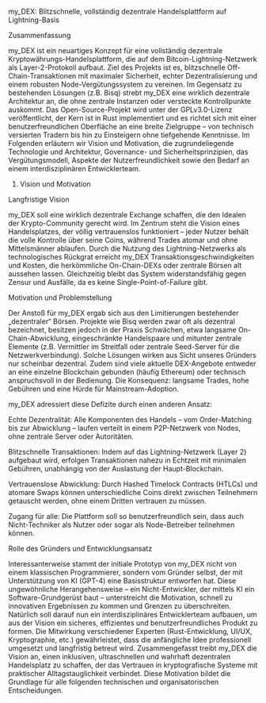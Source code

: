 my_DEX: Blitzschnelle, vollständig dezentrale Handelsplattform auf Lightning-Basis

Zusammenfassung

my_DEX ist ein neuartiges Konzept für eine vollständig dezentrale Kryptowährungs-Handelsplattform, die auf dem Bitcoin-Lightning-Netzwerk als Layer-2-Protokoll aufbaut. Ziel des Projekts ist es, blitzschnelle Off-Chain-Transaktionen mit maximaler Sicherheit, echter Dezentralisierung und einem robusten Node-Vergütungssystem zu vereinen. Im Gegensatz zu bestehenden Lösungen (z.B. Bisq) strebt my_DEX eine wirklich dezentrale Architektur an, die ohne zentrale Instanzen oder versteckte Kontrollpunkte auskommt. Das Open-Source-Projekt wird unter der GPLv3.0-Lizenz veröffentlicht, der Kern ist in Rust implementiert und es richtet sich mit einer benutzerfreundlichen Oberfläche an eine breite Zielgruppe – von technisch versierten Tradern bis hin zu Einsteigern ohne tiefgehende Kenntnisse. Im Folgenden erläutern wir Vision und Motivation, die zugrundeliegende Technologie und Architektur, Governance- und Sicherheitsprinzipien, das Vergütungsmodell, Aspekte der Nutzerfreundlichkeit sowie den Bedarf an einem interdisziplinären Entwicklerteam.

1. Vision und Motivation

Langfristige Vision

my_DEX soll eine wirklich dezentrale Exchange schaffen, die den Idealen der Krypto-Community gerecht wird. Im Zentrum steht die Vision eines Handelsplatzes, der völlig vertrauenslos funktioniert – jeder Nutzer behält die volle Kontrolle über seine Coins, während Trades atomar und ohne Mittelsmänner ablaufen. Durch die Nutzung des Lightning-Netzwerks als technologisches Rückgrat erreicht my_DEX Transaktionsgeschwindigkeiten und Kosten, die herkömmliche On-Chain-DEXs oder zentrale Börsen alt aussehen lassen. Gleichzeitig bleibt das System widerstandsfähig gegen Zensur und Ausfälle, da es keine Single-Point-of-Failure gibt.

Motivation und Problemstellung

Der Anstoß für my_DEX ergab sich aus den Limitierungen bestehender „dezentraler“ Börsen. Projekte wie Bisq werden zwar oft als dezentral bezeichnet, besitzen jedoch in der Praxis Schwächen, etwa langsame On-Chain-Abwicklung, eingeschränkte Handelspaare und mitunter zentrale Elemente (z.B. Vermittler im Streitfall oder zentrale Seed-Server für die Netzwerkverbindung). Solche Lösungen wirken aus Sicht unseres Gründers nur scheinbar dezentral. Zudem sind viele aktuelle DEX-Angebote entweder an eine einzelne Blockchain gebunden (häufig Ethereum) oder technisch anspruchsvoll in der Bedienung. Die Konsequenz: langsame Trades, hohe Gebühren und eine Hürde für Mainstream-Adoption​.

my_DEX adressiert diese Defizite durch einen anderen Ansatz:

Echte Dezentralität: Alle Komponenten des Handels – vom Order-Matching bis zur Abwicklung – laufen verteilt in einem P2P-Netzwerk von Nodes, ohne zentrale Server oder Autoritäten.

Blitzschnelle Transaktionen: Indem auf das Lightning-Netzwerk (Layer 2) aufgebaut wird, erfolgen Transaktionen nahezu in Echtzeit mit minimalen Gebühren, unabhängig von der Auslastung der Haupt-Blockchain​.

Vertrauenslose Abwicklung: Durch Hashed Timelock Contracts (HTLCs) und atomare Swaps können unterschiedliche Coins direkt zwischen Teilnehmern getauscht werden, ohne einem Dritten vertrauen zu müssen.

Zugang für alle: Die Plattform soll so benutzerfreundlich sein, dass auch Nicht-Techniker als Nutzer oder sogar als Node-Betreiber teilnehmen können.

Rolle des Gründers und Entwicklungsansatz

Interessanterweise stammt der initiale Prototyp von my_DEX nicht von einem klassischen Programmierer, sondern vom Gründer selbst, der mit Unterstützung von KI (GPT-4) eine Basisstruktur entworfen hat. Diese ungewöhnliche Herangehensweise – ein Nicht-Entwickler, der mittels KI ein Software-Grundgerüst baut – unterstreicht die Motivation, schnell zu innovativen Ergebnissen zu kommen und Grenzen zu überschreiten. Natürlich soll darauf nun ein interdisziplinäres Entwicklerteam aufbauen, um aus der Vision ein sicheres, effizientes und benutzerfreundliches Produkt zu formen. Die Mitwirkung verschiedener Experten (Rust-Entwicklung, UI/UX, Kryptographie, etc.) gewährleistet, dass die anfängliche Idee professionell umgesetzt und langfristig betreut wird. Zusammengefasst treibt my_DEX die Vision an, einen inklusiven, ultraschnellen und wahrhaft dezentralen Handelsplatz zu schaffen, der das Vertrauen in kryptografische Systeme mit praktischer Alltagstauglichkeit verbindet. Diese Motivation bildet die Grundlage für alle folgenden technischen und organisatorischen Entscheidungen.


